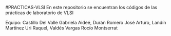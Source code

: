 #PRACTICAS-VLSI
En este repositorio se encuentran los códigos de las prácticas de laboratorio de VLSI

Equipo:
Castillo Del Valle Gabriela Aideé,
Durán Romero José Arturo,
Landín Martínez Uri Raquel,
Valdés Vargas Rocío Montserrat
